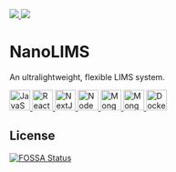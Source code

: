 <p align="left">
    <a href="https://app.fossa.com/projects/git%2Bgithub.com%2Fbwbioinfo%2Fnanolims?ref=badge_shield" alt="FOSSA Status">
        <img src="https://app.fossa.com/api/projects/git%2Bgithub.com%2Fbwbioinfo%2Fnanolims.svg?type=shield"/>
    </a>
    <a href="https://codecov.io/gh/bwbioinfo/nanolims" > 
         <img src="https://codecov.io/gh/bwbioinfo/nanolims/graph/badge.svg?token=XPQDBPKXGI"/> 
    </a>
</p>

# NanoLIMS
An ultralightweight, flexible LIMS system.

<p align="left">
    <a href="https://developer.mozilla.org/en-US/docs/Web/JavaScript" target="_blank" rel="noreferrer">
    <img src="https://raw.githubusercontent.com/danielcranney/readme-generator/main/public/icons/skills/javascript-colored.svg" width="36" height="36" alt="JavaScript" />
    </a>
    <a href="https://reactjs.org/" target="_blank" rel="noreferrer">
        <img src="https://raw.githubusercontent.com/danielcranney/readme-generator/main/public/icons/skills/react-colored.svg" width="36" height="36" alt="React" />
    </a>
    <a href="https://nextjs.org/docs" target="_blank" rel="noreferrer">
        <img src="https://raw.githubusercontent.com/danielcranney/readme-generator/main/public/icons/skills/nextjs-colored.svg" width="36" height="36" alt="NextJs" />
    </a>
    <a href="https://nodejs.org/en/" target="_blank" rel="noreferrer">
        <img src="https://raw.githubusercontent.com/danielcranney/readme-generator/main/public/icons/skills/nodejs-colored.svg" width="36" height="36" alt="NodeJS" />
    </a>
    <a href="https://www.mongodb.com/" target="_blank" rel="noreferrer">
        <img src="https://raw.githubusercontent.com/danielcranney/readme-generator/main/public/icons/skills/mongodb-colored.svg" width="36" height="36" alt="MongoDB" />
    </a>
    <a href="https://www.mongoosejs.com/" target="_blank" rel="noreferrer">
        <img src="https://mongoosejs.com/docs/images/mongoose5_62x30_transparent.png" width="36" height="36" alt="Mongoose" />
    </a>
    <a href="https://www.docker.com/" target="_blank" rel="noreferrer">
        <img src="https://raw.githubusercontent.com/danielcranney/readme-generator/main/public/icons/skills/docker-colored.svg" width="36" height="36" alt="Docker" />
    </a>
</p>



## License
[![FOSSA Status](https://app.fossa.com/api/projects/git%2Bgithub.com%2Fbwbioinfo%2Fnanolims.svg?type=large)](https://app.fossa.com/projects/git%2Bgithub.com%2Fbwbioinfo%2Fnanolims?ref=badge_large)
